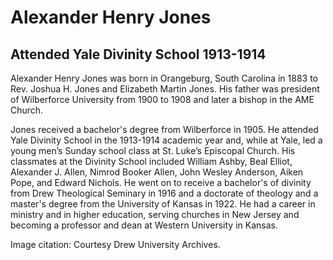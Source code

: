 # Alexander Henry Jones
## Attended Yale Divinity School 1913-1914
Alexander Henry Jones was born in Orangeburg, South Carolina in 1883 to Rev. Joshua H. Jones and Elizabeth Martin Jones. His father was president of Wilberforce University from 1900 to 1908 and later a bishop in the AME Church.

Jones received a bachelor's degree from Wilberforce in 1905. He attended Yale Divinity School in the 1913-1914 academic year and, while at Yale, led a young men’s Sunday school class at St. Luke’s Episcopal Church. His classmates at the Divinity School included William Ashby, Beal Elliot, Alexander J. Allen, Nimrod Booker Allen, John Wesley Anderson, Aiken Pope, and Edward Nichols. He went on to receive a bachelor's of divinity from Drew Theological Seminary in 1916 and a doctorate of theology and a master's degree from the University of Kansas in 1922. He had a career in ministry and in higher education, serving churches in New Jersey and becoming a professor and dean at Western University in Kansas.

Image citation: Courtesy Drew University Archives.
